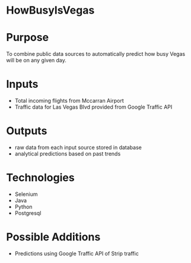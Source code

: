 # HowBusyIsVegas
# Purpose
To combine public data sources to automatically predict how busy Vegas will be on any given day.

# Inputs
* Total incoming flights from Mccarran Airport
* Traffic data for Las Vegas Blvd provided from Google Traffic API

# Outputs
* raw data from each input source stored in database
* analytical predictions based on past trends

# Technologies
* Selenium
* Java
* Python
* Postgresql

# Possible Additions
* Predictions using Google Traffic API of Strip traffic
